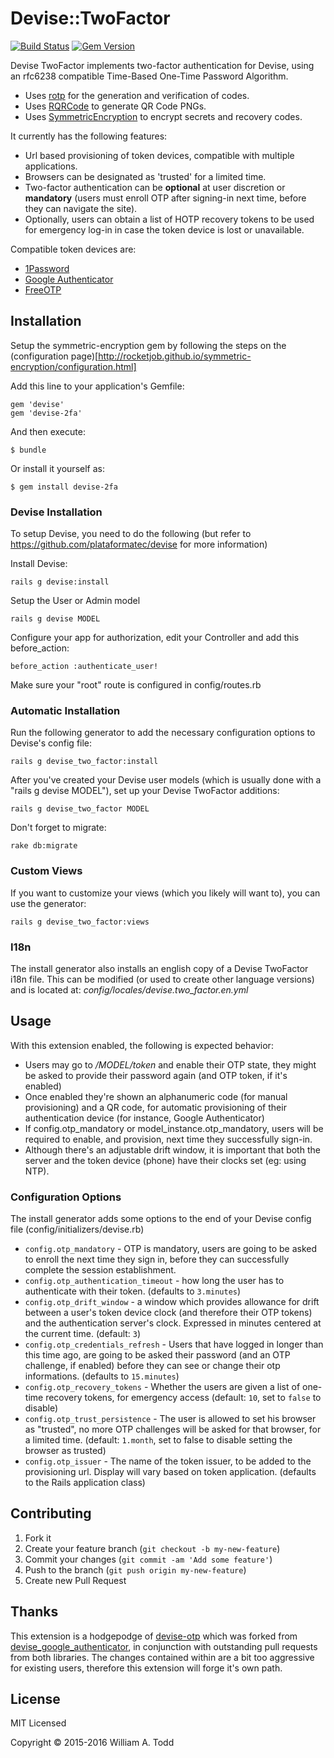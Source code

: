 # Devise::TwoFactor
[![Build Status](https://travis-ci.org/williamatodd/devise-2fa.png?branch=master)](https://travis-ci.org/williamatodd/devise-2fa) [![Gem Version](https://badge.fury.io/rb/devise-2fa.svg)](https://badge.fury.io/rb/devise-2fa)

Devise TwoFactor implements two-factor authentication for Devise, using an rfc6238 compatible Time-Based One-Time Password Algorithm.
* Uses [rotp](https://github.com/mdp/rotp) for the generation and verification of codes.
* Uses [RQRCode](https://github.com/whomwah/rqrcode) to generate QR Code PNGs.
* Uses [SymmetricEncryption](https://github.com/rocketjob/symmetric-encryption) to encrypt secrets and recovery codes.

It currently has the following features:

* Url based provisioning of token devices, compatible with multiple applications.
* Browsers can be designated as 'trusted' for a limited time.
* Two-factor authentication can be **optional** at user discretion or **mandatory** (users must enroll OTP after signing-in next time, before they can navigate the site).
* Optionally, users can obtain a list of HOTP recovery tokens to be used for emergency log-in in case the token device is lost or unavailable.

Compatible token devices are:

* [1Password](https://1password.com/)
* [Google Authenticator](https://code.google.com/p/google-authenticator/)
* [FreeOTP](https://fedorahosted.org/freeotp/)

## Installation

Setup the symmetric-encryption gem by following the steps on the (configuration page)[http://rocketjob.github.io/symmetric-encryption/configuration.html]

Add this line to your application's Gemfile:

    gem 'devise'
    gem 'devise-2fa'

And then execute:

    $ bundle

Or install it yourself as:

    $ gem install devise-2fa


### Devise Installation

To setup Devise, you need to do the following (but refer to https://github.com/plataformatec/devise for more information)

Install Devise:

    rails g devise:install

Setup the User or Admin model

    rails g devise MODEL

Configure your app for authorization, edit your Controller and add this before_action:

    before_action :authenticate_user!

Make sure your "root" route is configured in config/routes.rb

### Automatic Installation

Run the following generator to add the necessary configuration options to Devise's config file:

    rails g devise_two_factor:install

After you've created your Devise user models (which is usually done with a "rails g devise MODEL"), set up your Devise TwoFactor additions:

    rails g devise_two_factor MODEL

Don't forget to migrate:

    rake db:migrate

### Custom Views

If you want to customize your views (which you likely will want to), you can use the generator:

    rails g devise_two_factor:views

### I18n

The install generator also installs an english copy of a Devise TwoFactor i18n file. This can be modified (or used to create other language versions) and is located at: _config/locales/devise.two_factor.en.yml_


## Usage

With this extension enabled, the following is expected behavior:

* Users may go to _/MODEL/token_ and enable their OTP state, they might be asked to provide their password again (and OTP token, if it's enabled)
* Once enabled they're shown an alphanumeric code (for manual provisioning) and a QR code, for automatic provisioning of their authentication device (for instance, Google Authenticator)
* If config.otp_mandatory or model_instance.otp_mandatory, users will be required to enable, and provision, next time they successfully sign-in.
* Although there's an adjustable drift window, it is important that both the server and the token device (phone) have their clocks set (eg: using NTP).


### Configuration Options

The install generator adds some options to the end of your Devise config file (config/initializers/devise.rb)

* `config.otp_mandatory` - OTP is mandatory, users are going to be asked to enroll the next time they sign in, before they can successfully complete the session establishment.
* `config.otp_authentication_timeout` - how long the user has to authenticate with their token. (defaults to `3.minutes`)
* `config.otp_drift_window` - a window which provides allowance for drift between a user's token device clock (and therefore their OTP tokens) and the authentication server's clock. Expressed in minutes centered at the current time. (default: `3`)
* `config.otp_credentials_refresh` - Users that have logged in longer than this time ago, are going to be asked their password (and an OTP challenge, if enabled) before they can see or change their otp informations. (defaults to `15.minutes`)
* `config.otp_recovery_tokens` - Whether the users are given a list of one-time recovery tokens, for emergency access (default: `10`, set to `false` to disable)
* `config.otp_trust_persistence` - The user is allowed to set his browser as "trusted", no more OTP challenges will be asked for that browser, for a limited time. (default: `1.month`, set to false to disable setting the browser as trusted)
* `config.otp_issuer` - The name of the token issuer, to be added to the provisioning url. Display will vary based on token application. (defaults to the Rails application class)

## Contributing

1. Fork it
2. Create your feature branch (`git checkout -b my-new-feature`)
3. Commit your changes (`git commit -am 'Add some feature'`)
4. Push to the branch (`git push origin my-new-feature`)
5. Create new Pull Request

## Thanks

This extension is a hodgepodge of
[devise-otp](https://github.com/wmlele/devise-otp) which was forked from [devise_google_authenticator](https://github.com/AsteriskLabs/devise_google_authenticator), in conjunction with outstanding pull requests from both libraries.  The changes contained within are a bit too aggressive for existing users, therefore this extension will forge it's own path.

## License

MIT Licensed

Copyright © 2015-2016 William A. Todd
